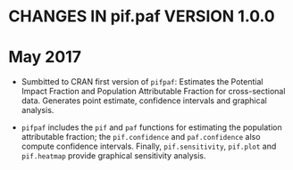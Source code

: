 # CHANGES IN pif.paf VERSION 1.0.0
# May 2017

- Sumbitted to CRAN first version of `pifpaf`: Estimates the Potential Impact Fraction and Population Attributable Fraction for cross-sectional data. Generates point estimate, confidence intervals and graphical analysis.

- `pifpaf` includes the `pif` and `paf` functions for estimating the population attributable fraction; the `pif.confidence` and `paf.confidence` also compute confidence intervals. Finally, `pif.sensitivity`, `pif.plot`  and `pif.heatmap` provide graphical sensitivity analysis. 
